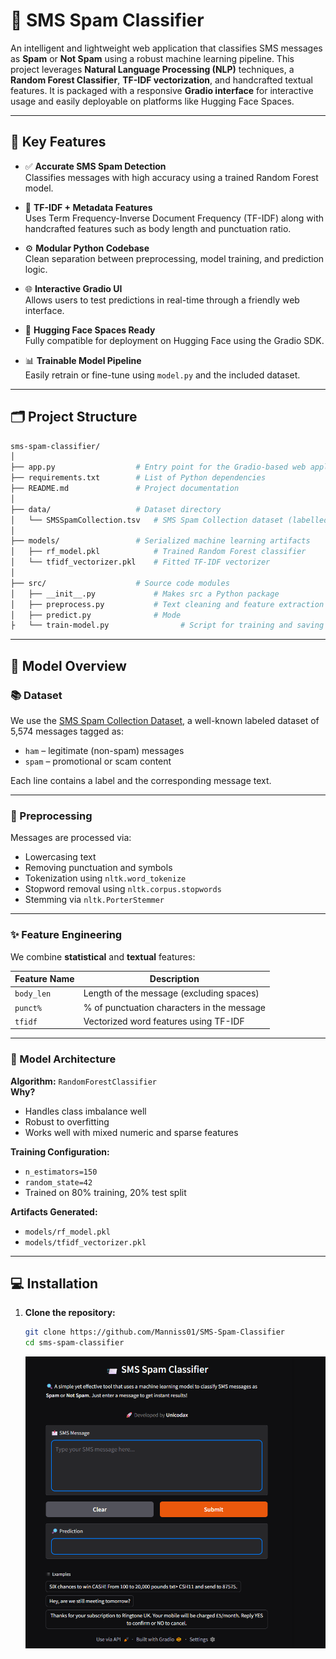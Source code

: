 # 📩 SMS Spam Classifier

An intelligent and lightweight web application that classifies SMS messages as **Spam** or **Not Spam** using a robust machine learning pipeline. This project leverages **Natural Language Processing (NLP)** techniques, a **Random Forest Classifier**, **TF-IDF vectorization**, and handcrafted textual features. It is packaged with a responsive **Gradio interface** for interactive usage and easily deployable on platforms like Hugging Face Spaces.

---

## 📌 Key Features

- ✅ **Accurate SMS Spam Detection**  
  Classifies messages with high accuracy using a trained Random Forest model.

- 🧠 **TF-IDF + Metadata Features**  
  Uses Term Frequency-Inverse Document Frequency (TF-IDF) along with handcrafted features such as body length and punctuation ratio.

- ⚙️ **Modular Python Codebase**  
  Clean separation between preprocessing, model training, and prediction logic.

- 🌐 **Interactive Gradio UI**  
  Allows users to test predictions in real-time through a friendly web interface.

- 🚀 **Hugging Face Spaces Ready**  
  Fully compatible for deployment on Hugging Face using the Gradio SDK.

- 📊 **Trainable Model Pipeline**  
  Easily retrain or fine-tune using `model.py` and the included dataset.

---

## 🗂️ Project Structure
``` bash
sms-spam-classifier/
│
├── app.py                  # Entry point for the Gradio-based web application
├── requirements.txt        # List of Python dependencies
├── README.md               # Project documentation
│
├── data/                   # Dataset directory
│   └── SMSSpamCollection.tsv   # SMS Spam Collection dataset (labelled messages)
│
├── models/                 # Serialized machine learning artifacts
│   ├── rf_model.pkl            # Trained Random Forest classifier
│   └── tfidf_vectorizer.pkl    # Fitted TF-IDF vectorizer
│
├── src/                    # Source code modules
│   ├── __init__.py             # Makes src a Python package
│   ├── preprocess.py           # Text cleaning and feature extraction utilities
│   ├── predict.py              # Mode
├   └── train-model.py                # Script for training and saving the ML model and vectorizer
```

---
## 🧠 Model Overview

### 📚 Dataset

We use the [SMS Spam Collection Dataset](https://www.kaggle.com/datasets/uciml/sms-spam-collection-dataset), a well-known labeled dataset of 5,574 messages tagged as:
- `ham` – legitimate (non-spam) messages
- `spam` – promotional or scam content

Each line contains a label and the corresponding message text.

---

### 🧪 Preprocessing

Messages are processed via:

- Lowercasing text
- Removing punctuation and symbols
- Tokenization using `nltk.word_tokenize`
- Stopword removal using `nltk.corpus.stopwords`
- Stemming via `nltk.PorterStemmer`

---

### ✨ Feature Engineering

We combine **statistical** and **textual** features:

| Feature Name   | Description                                 |
|----------------|---------------------------------------------|
| `body_len`     | Length of the message (excluding spaces)     |
| `punct%`       | % of punctuation characters in the message   |
| `tfidf`        | Vectorized word features using TF-IDF        |

---

### 🤖 Model Architecture

**Algorithm:** `RandomForestClassifier`  
**Why?**
- Handles class imbalance well
- Robust to overfitting
- Works well with mixed numeric and sparse features

**Training Configuration:**
- `n_estimators=150`
- `random_state=42`
- Trained on 80% training, 20% test split

**Artifacts Generated:**
- `models/rf_model.pkl`
- `models/tfidf_vectorizer.pkl`

---

## 💻 Installation

1. **Clone the repository:**
   ```bash
   git clone https://github.com/Manniss01/SMS-Spam-Classifier
   cd sms-spam-classifier
   ```
   ![App Screenshot](./demo.png)




